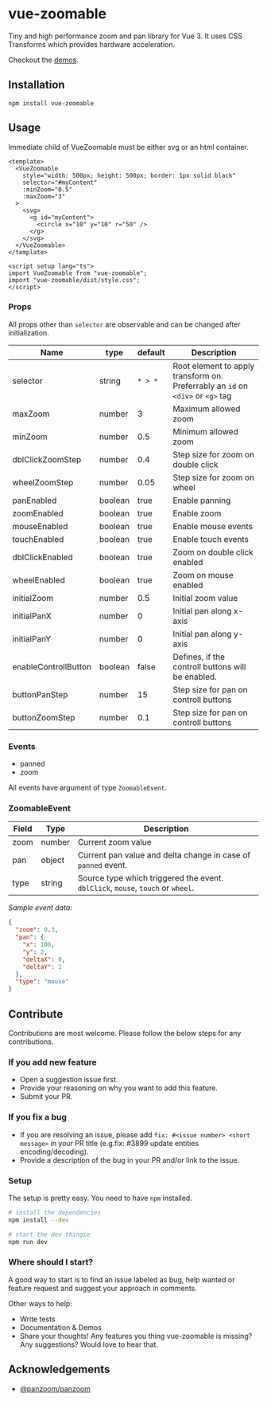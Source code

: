 # vue-zoomable

Tiny and high performance zoom and pan library for Vue 3. It uses CSS Transforms which provides hardware acceleration.

Checkout the [demos](https://hassaanakbar.github.io/vue-zoomable/demos/).

## Installation

`npm install vue-zoomable`

## Usage

Immediate child of VueZoomable must be either svg or an html container.


```vue
<template>
  <VueZoomable
    style="width: 500px; height: 500px; border: 1px solid black"
    selector="#myContent"
    :minZoom="0.5"
    :maxZoom="3"
  >
    <svg>
      <g id="myContent">
        <circle x="10" y="10" r="50" />
      </g>
    </svg>
  </VueZoomable>
</template>

<script setup lang="ts">
import VueZoomable from "vue-zoomable";
import "vue-zoomable/dist/style.css";
</script>
```

### Props

All props other than `selector` are observable and can be changed after initialization.

| Name                 | type    | default | Description                                                                     |
| -------------------- | ------- | ------- | ------------------------------------------------------------------------------- |
| selector             | string  | `* > *` | Root element to apply transform on. Preferrably an `id` on `<div>` or `<g>` tag |
| maxZoom              | number  | 3       | Maximum allowed zoom                                                            |
| minZoom              | number  | 0.5     | Minimum allowed zoom                                                            |
| dblClickZoomStep     | number  | 0.4     | Step size for zoom on double click                                              |
| wheelZoomStep        | number  | 0.05    | Step size for zoom on wheel                                                     |
| panEnabled           | boolean | true    | Enable panning                                                                  |
| zoomEnabled          | boolean | true    | Enable zoom                                                                     |
| mouseEnabled         | boolean | true    | Enable mouse events                                                             |
| touchEnabled         | boolean | true    | Enable touch events                                                             |
| dblClickEnabled      | boolean | true    | Zoom on double click enabled                                                    |
| wheelEnabled         | boolean | true    | Zoom on mouse enabled                                                           |
| initialZoom          | number  | 0.5     | Initial zoom value                                                              |
| initialPanX          | number  | 0       | Initial pan along x-axis                                                        |
| initialPanY          | number  | 0       | Initial pan along y-axis                                                        |
| enableControllButton | boolean    | false   | Defines, if the controll buttons will be enabled.                               |
| buttonPanStep        | number  | 15     | Step size for pan on controll buttons                                           |
| buttonZoomStep       | number  | 0.1     | Step size for pan on controll buttons                                           |

### Events

- panned
- zoom

All events have argument of type `ZoomableEvent`.

### ZoomableEvent

| Field | Type   | Description                                                                     |
| ----- | ------ | ------------------------------------------------------------------------------- |
| zoom  | number | Current zoom value                                                              |
| pan   | object | Current pan value and delta change in case of `panned` event.                   |
| type  | string | Source type which triggered the event. `dblClick`, `mouse`, `touch` or `wheel`. |

_Sample event data:_

```json
{
  "zoom": 0.3,
  "pan": {
    "x": 100,
    "y": 2,
    "deltaX": 0,
    "deltaY": 2
  },
  "type": "mouse"
}
```

## Contribute

Contributions are most welcome. Please follow the below steps for any contributions.

### If you add new feature

- Open a suggestion issue first.
- Provide your reasoning on why you want to add this feature.
- Submit your PR.

### If you fix a bug

- If you are resolving an issue, please add `fix: #<issue number> <short message>` in your PR title (e.g.fix: #3899 update entities encoding/decoding).
- Provide a description of the bug in your PR and/or link to the issue.

### Setup

The setup is pretty easy. You need to have `npm` installed.

```sh
# install the dependencies
npm install --dev

# start the dev thingie
npm run dev
```

### Where should I start?

A good way to start is to find an issue labeled as bug, help wanted or feature request and suggest your approach in comments.

Other ways to help:

- Write tests
- Documentation & Demos
- Share your thoughts! Any features you thing vue-zoomable is missing? Any suggestions? Would love to hear that.

## Acknowledgements

- [@panzoom/panzoom](https://github.com/timmywil/panzoom)
